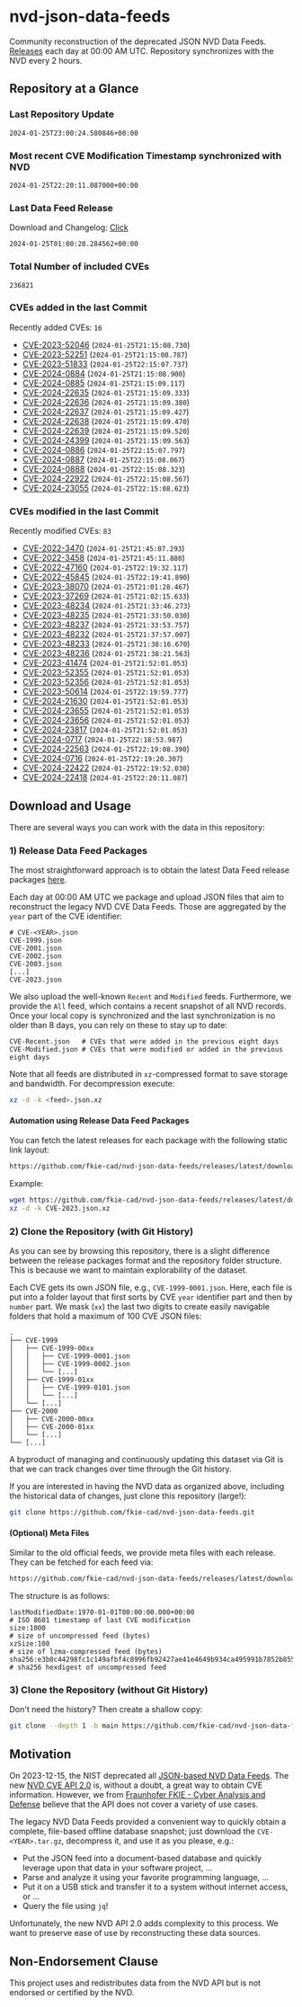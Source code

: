 # nvd-json-data-feeds

Community reconstruction of the deprecated JSON NVD Data Feeds. 
[Releases](https://github.com/fkie-cad/nvd-json-data-feeds/releases/latest) each day at 00:00 AM UTC.
Repository synchronizes with the NVD every 2 hours.

## Repository at a Glance

### Last Repository Update

```plain
2024-01-25T23:00:24.580846+00:00
```

### Most recent CVE Modification Timestamp synchronized with NVD

```plain
2024-01-25T22:20:11.087000+00:00
```

### Last Data Feed Release

Download and Changelog: [Click](https://github.com/fkie-cad/nvd-json-data-feeds/releases/latest)

```plain
2024-01-25T01:00:28.284562+00:00
```

### Total Number of included CVEs

```plain
236821
```

### CVEs added in the last Commit

Recently added CVEs: `16`

* [CVE-2023-52046](CVE-2023/CVE-2023-520xx/CVE-2023-52046.json) (`2024-01-25T21:15:08.730`)
* [CVE-2023-52251](CVE-2023/CVE-2023-522xx/CVE-2023-52251.json) (`2024-01-25T21:15:08.787`)
* [CVE-2023-51833](CVE-2023/CVE-2023-518xx/CVE-2023-51833.json) (`2024-01-25T22:15:07.737`)
* [CVE-2024-0884](CVE-2024/CVE-2024-08xx/CVE-2024-0884.json) (`2024-01-25T21:15:08.900`)
* [CVE-2024-0885](CVE-2024/CVE-2024-08xx/CVE-2024-0885.json) (`2024-01-25T21:15:09.117`)
* [CVE-2024-22635](CVE-2024/CVE-2024-226xx/CVE-2024-22635.json) (`2024-01-25T21:15:09.333`)
* [CVE-2024-22636](CVE-2024/CVE-2024-226xx/CVE-2024-22636.json) (`2024-01-25T21:15:09.380`)
* [CVE-2024-22637](CVE-2024/CVE-2024-226xx/CVE-2024-22637.json) (`2024-01-25T21:15:09.427`)
* [CVE-2024-22638](CVE-2024/CVE-2024-226xx/CVE-2024-22638.json) (`2024-01-25T21:15:09.470`)
* [CVE-2024-22639](CVE-2024/CVE-2024-226xx/CVE-2024-22639.json) (`2024-01-25T21:15:09.520`)
* [CVE-2024-24399](CVE-2024/CVE-2024-243xx/CVE-2024-24399.json) (`2024-01-25T21:15:09.563`)
* [CVE-2024-0886](CVE-2024/CVE-2024-08xx/CVE-2024-0886.json) (`2024-01-25T22:15:07.797`)
* [CVE-2024-0887](CVE-2024/CVE-2024-08xx/CVE-2024-0887.json) (`2024-01-25T22:15:08.067`)
* [CVE-2024-0888](CVE-2024/CVE-2024-08xx/CVE-2024-0888.json) (`2024-01-25T22:15:08.323`)
* [CVE-2024-22922](CVE-2024/CVE-2024-229xx/CVE-2024-22922.json) (`2024-01-25T22:15:08.567`)
* [CVE-2024-23055](CVE-2024/CVE-2024-230xx/CVE-2024-23055.json) (`2024-01-25T22:15:08.623`)


### CVEs modified in the last Commit

Recently modified CVEs: `83`

* [CVE-2022-3470](CVE-2022/CVE-2022-34xx/CVE-2022-3470.json) (`2024-01-25T21:45:07.293`)
* [CVE-2022-3458](CVE-2022/CVE-2022-34xx/CVE-2022-3458.json) (`2024-01-25T21:45:11.880`)
* [CVE-2022-47160](CVE-2022/CVE-2022-471xx/CVE-2022-47160.json) (`2024-01-25T22:19:32.117`)
* [CVE-2022-45845](CVE-2022/CVE-2022-458xx/CVE-2022-45845.json) (`2024-01-25T22:19:41.890`)
* [CVE-2023-38070](CVE-2023/CVE-2023-380xx/CVE-2023-38070.json) (`2024-01-25T21:01:28.467`)
* [CVE-2023-37269](CVE-2023/CVE-2023-372xx/CVE-2023-37269.json) (`2024-01-25T21:02:15.633`)
* [CVE-2023-48234](CVE-2023/CVE-2023-482xx/CVE-2023-48234.json) (`2024-01-25T21:33:46.273`)
* [CVE-2023-48235](CVE-2023/CVE-2023-482xx/CVE-2023-48235.json) (`2024-01-25T21:33:50.030`)
* [CVE-2023-48237](CVE-2023/CVE-2023-482xx/CVE-2023-48237.json) (`2024-01-25T21:33:53.757`)
* [CVE-2023-48232](CVE-2023/CVE-2023-482xx/CVE-2023-48232.json) (`2024-01-25T21:37:57.007`)
* [CVE-2023-48233](CVE-2023/CVE-2023-482xx/CVE-2023-48233.json) (`2024-01-25T21:38:16.670`)
* [CVE-2023-48236](CVE-2023/CVE-2023-482xx/CVE-2023-48236.json) (`2024-01-25T21:38:21.563`)
* [CVE-2023-41474](CVE-2023/CVE-2023-414xx/CVE-2023-41474.json) (`2024-01-25T21:52:01.053`)
* [CVE-2023-52355](CVE-2023/CVE-2023-523xx/CVE-2023-52355.json) (`2024-01-25T21:52:01.053`)
* [CVE-2023-52356](CVE-2023/CVE-2023-523xx/CVE-2023-52356.json) (`2024-01-25T21:52:01.053`)
* [CVE-2023-50614](CVE-2023/CVE-2023-506xx/CVE-2023-50614.json) (`2024-01-25T22:19:59.777`)
* [CVE-2024-21630](CVE-2024/CVE-2024-216xx/CVE-2024-21630.json) (`2024-01-25T21:52:01.053`)
* [CVE-2024-23655](CVE-2024/CVE-2024-236xx/CVE-2024-23655.json) (`2024-01-25T21:52:01.053`)
* [CVE-2024-23656](CVE-2024/CVE-2024-236xx/CVE-2024-23656.json) (`2024-01-25T21:52:01.053`)
* [CVE-2024-23817](CVE-2024/CVE-2024-238xx/CVE-2024-23817.json) (`2024-01-25T21:52:01.053`)
* [CVE-2024-0717](CVE-2024/CVE-2024-07xx/CVE-2024-0717.json) (`2024-01-25T22:18:53.987`)
* [CVE-2024-22563](CVE-2024/CVE-2024-225xx/CVE-2024-22563.json) (`2024-01-25T22:19:08.390`)
* [CVE-2024-0716](CVE-2024/CVE-2024-07xx/CVE-2024-0716.json) (`2024-01-25T22:19:20.307`)
* [CVE-2024-22422](CVE-2024/CVE-2024-224xx/CVE-2024-22422.json) (`2024-01-25T22:19:52.030`)
* [CVE-2024-22418](CVE-2024/CVE-2024-224xx/CVE-2024-22418.json) (`2024-01-25T22:20:11.087`)


## Download and Usage

There are several ways you can work with the data in this repository:

### 1) Release Data Feed Packages

The most straightforward approach is to obtain the latest Data Feed release packages [here](https://github.com/fkie-cad/nvd-json-data-feeds/releases/latest).

Each day at 00:00 AM UTC we package and upload JSON files that aim to reconstruct the legacy NVD CVE Data Feeds.
Those are aggregated by the `year` part of the CVE identifier:

```
# CVE-<YEAR>.json
CVE-1999.json
CVE-2001.json
CVE-2002.json
CVE-2003.json
[...]
CVE-2023.json
```

We also upload the well-known `Recent` and `Modified` feeds.
Furthermore, we provide the `All` feed, which contains a recent snapshot of all NVD records.
Once your local copy is synchronized and the last synchronization is no older than 8 days, you can rely on these to stay up to date:

```plain
CVE-Recent.json   # CVEs that were added in the previous eight days
CVE-Modified.json # CVEs that were modified or added in the previous eight days
```

Note that all feeds are distributed in `xz`-compressed format to save storage and bandwidth.
For decompression execute:

```sh
xz -d -k <feed>.json.xz
```


#### Automation using Release Data Feed Packages

You can fetch the latest releases for each package with the following static link layout:

```sh
https://github.com/fkie-cad/nvd-json-data-feeds/releases/latest/download/CVE-<YEAR>.json.xz
```

Example:

```sh
wget https://github.com/fkie-cad/nvd-json-data-feeds/releases/latest/download/CVE-2023.json.xz
xz -d -k CVE-2023.json.xz
```



### 2) Clone the Repository (with Git History)

As you can see by browsing this repository, there is a slight difference between the release packages format and the repository folder structure.
This is because we want to maintain explorability of the dataset.

Each CVE gets its own JSON file, e.g., `CVE-1999-0001.json`.
Here, each file is put into a folder layout that first sorts by CVE `year` identifier part and then by `number` part.
We mask (`xx`) the last two digits to create easily navigable folders that hold a maximum of 100 CVE JSON files:

```plain
.
├── CVE-1999
│   ├── CVE-1999-00xx
│   │   ├── CVE-1999-0001.json
│   │   ├── CVE-1999-0002.json
│   │   └── [...]
│   ├── CVE-1999-01xx
│   │   ├── CVE-1999-0101.json
│   │   └── [...]
│   └── [...]
├── CVE-2000
│   ├── CVE-2000-00xx
│   ├── CVE-2000-01xx
│   └── [...]
└── [...]
```

A byproduct of managing and continuously updating this dataset via Git is that we can track changes over time through the Git history.

If you are interested in having the NVD data as organized above, including the historical data of changes, just clone this repository (large!):

```sh
git clone https://github.com/fkie-cad/nvd-json-data-feeds.git
```

#### (Optional) Meta Files

Similar to the old official feeds, we provide meta files with each release. They can be fetched for each feed via:

```sh
https://github.com/fkie-cad/nvd-json-data-feeds/releases/latest/download/CVE-<YEAR>.meta
```

The structure is as follows:

```plain
lastModifiedDate:1970-01-01T00:00:00.000+00:00                          # ISO 8601 timestamp of last CVE modification
size:1000                                                               # size of uncompressed feed (bytes)
xzSize:100                                                              # size of lzma-compressed feed (bytes)
sha256:e3b0c44298fc1c149afbf4c8996fb92427ae41e4649b934ca495991b7852b855 # sha256 hexdigest of uncompressed feed
```


### 3) Clone the Repository (without Git History)

Don't need the history? Then create a shallow copy:

```sh
git clone --depth 1 -b main https://github.com/fkie-cad/nvd-json-data-feeds.git
```

## Motivation

On 2023-12-15, the NIST deprecated all [JSON-based NVD Data Feeds](https://nvd.nist.gov/vuln/data-feeds#divRetirementBanner-1).
The new [NVD CVE API 2.0](https://nvd.nist.gov/developers/vulnerabilities) is, without a doubt, a great way to obtain CVE information.
However, we from [Fraunhofer FKIE - Cyber Analysis and Defense](https://www.fkie.fraunhofer.de/en/departments/cad.html) believe that the API does not cover a variety of use cases.

The legacy NVD Data Feeds provided a convenient way to quickly obtain a complete, file-based offline database snapshot; just download the `CVE-<YEAR>.tar.gz`, decompress it, and use it as you please, e.g.:

* Put the JSON feed into a document-based database and quickly leverage upon that data in your software project, ...
* Parse and analyze it using your favorite programming language, ...
* Put it on a USB stick and transfer it to a system without internet access, or ...
* Query the file using `jq`!

Unfortunately, the new NVD API 2.0 adds complexity to this process.
We want to preserve ease of use by reconstructing these data sources.

## Non-Endorsement Clause

This project uses and redistributes data from the NVD API but is not endorsed or certified by the NVD.